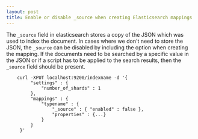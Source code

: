 ```yaml
---
layout: post
title: Enable or disable _source when creating Elasticsearch mappings
---
```


The `_source` field in elasticsearch stores a copy of the JSON which was used to index the document. In cases where we don't need to store the JSON, the `_source` can be disabled by including the option when creating the mapping. 
If the documents need to be searched by a specific value in the JSON or if a script has to be applied to the search results, then
the `_source` field should be present. 

```
	curl -XPUT localhost:9200/indexname -d '{
	     "settings" : {
	         "number_of_shards" : 1
	     },
	     "mappings" : {
	         "typename" : {
	             "_source" : { "enabled" : false },
	             "properties" : {...}
	         }
	     }
	 }'
```


